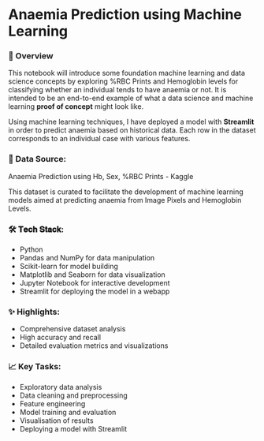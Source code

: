 # Anaemia Prediction using Machine Learning

### 📝 Overview
This notebook will introduce some foundation machine learning and data science concepts by exploring %RBC Prints and Hemoglobin levels for classifying whether an individual tends to have anaemia or not. It is intended to be an end-to-end example of what a data science and machine learning **proof of concept** might look like.

Using machine learning techniques, I have deployed a model with **Streamlit** in order to predict anaemia based on historical data. Each row in the dataset corresponds to an individual case with various features.

### 📂 Data Source:
Anaemia Prediction using Hb, Sex, %RBC Prints - Kaggle

This dataset is curated to facilitate the development of machine learning models aimed at predicting anaemia from Image Pixels and Hemoglobin Levels.

### 🛠️ 𝐓𝐞𝐜𝐡 𝐒𝐭𝐚𝐜𝐤:
- Python
- Pandas and NumPy for data manipulation
- Scikit-learn for model building
- Matplotlib and Seaborn for data visualization
- Jupyter Notebook for interactive development
- Streamlit for deploying the model in a webapp

### ✨ Highlights:
- Comprehensive dataset analysis 
- High accuracy and recall
- Detailed evaluation metrics and visualizations 

### 📈 Key Tasks:
- Exploratory data analysis 
- Data cleaning and preprocessing 
- Feature engineering
- Model training and evaluation
- Visualisation of results
- Deploying a model with Streamlit

